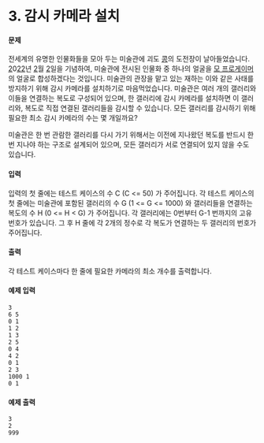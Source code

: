 # 3. 감시 카메라 설치

#### 문제

전세계의 유명한 인물화들을 모아 두는 미술관에 괴도 [콩](http://ko.wikipedia.org/wiki/홍진호)의 도전장이 날아들었습니다. [2](http://ko.wikipedia.org/wiki/홍진호)0[2](http://ko.wikipedia.org/wiki/홍진호)[2](http://ko.wikipedia.org/wiki/홍진호)년 [2](http://ko.wikipedia.org/wiki/홍진호)월 [2](http://ko.wikipedia.org/wiki/홍진호)일을 기념하여, 미술관에 전시된 인물화 중 하나의 얼굴을 [모 프로게이머](http://ko.wikipedia.org/wiki/홍진호)의 얼굴로 합성하겠다는 것입니다. 미술관의 관장을 맡고 있는 재하는 이와 같은 사태를 방지하기 위해 감시 카메라를 설치하기로 마음먹었습니다. 미술관은 여러 개의 갤러리와 이들을 연결하는 복도로 구성되어 있으며, 한 갤러리에 감시 카메라를 설치하면 이 갤러리와, 복도로 직접 연결된 갤러리들을 감시할 수 있습니다. 모든 갤러리를 감시하기 위해 필요한 최소 감시 카메라의 수는 몇 개일까요?

미술관은 한 번 관람한 갤러리를 다시 가기 위해서는 이전에 지나왔던 복도를 반드시 한 번 지나야 하는 구조로 설계되어 있으며, 모든 갤러리가 서로 연결되어 있지 않을 수도 있습니다.



#### 입력

입력의 첫 줄에는 테스트 케이스의 수 C (C <= 50) 가 주어집니다. 각 테스트 케이스의 첫 줄에는 미술관에 포함된 갤러리의 수 G (1 <= G <= 1000) 와 갤러리들을 연결하는 복도의 수 H (0 <= H < G) 가 주어집니다. 각 갤러리에는 0번부터 G-1 번까지의 고유 번호가 있습니다. 그 후 H 줄에 각 2개의 정수로 각 복도가 연결하는 두 갤러리의 번호가 주어집니다.



#### 출력

각 테스트 케이스마다 한 줄에 필요한 카메라의 최소 개수를 출력합니다.



#### 예제 입력

```
3
6 5
0 1
1 2
1 3
2 5
0 4
4 2
0 1
2 3
1000 1
0 1
```



#### 예제 출력

```
3
2
999
```

